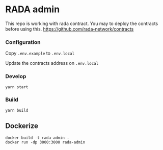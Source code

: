 # RADA admin

This repo is working with rada contract. You may to deploy the contracts before using this. https://github.com/rada-network/contracts

### Configuration
Copy  `.env.example` to `.env.local`

Update the contracts address on `.env.local`

### Develop

```
yarn start
```

### Build

```
yarn build
```

## Dockerize

```
docker build -t rada-admin .
docker run -dp 3000:3000 rada-admin
```